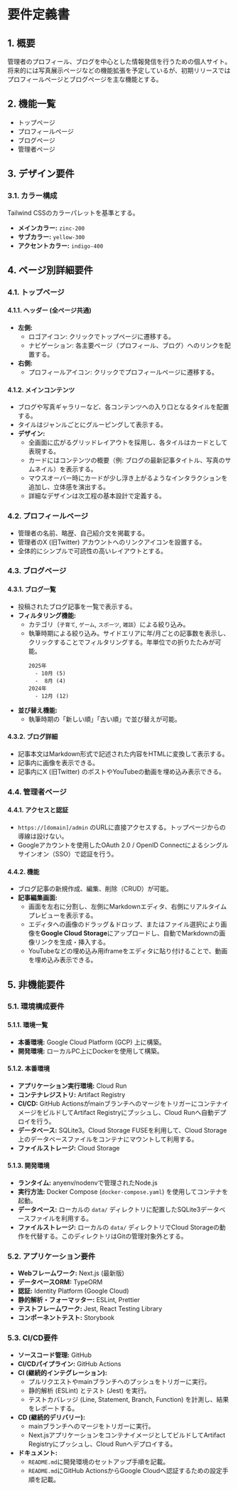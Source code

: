 # 要件定義書

## 1. 概要

管理者のプロフィール、ブログを中心とした情報発信を行うための個人サイト。
将来的には写真展示ページなどの機能拡張を予定しているが、初期リリースではプロフィールページとブログページを主な機能とする。

## 2. 機能一覧

- トップページ
- プロフィールページ
- ブログページ
- 管理者ページ

## 3. デザイン要件

### 3.1. カラー構成

Tailwind CSSのカラーパレットを基準とする。

- **メインカラー:** `zinc-200`
- **サブカラー:** `yellow-300`
- **アクセントカラー:** `indigo-400`

## 4. ページ別詳細要件

### 4.1. トップページ

#### 4.1.1. ヘッダー (全ページ共通)

- **左側:**
    - ロゴアイコン: クリックでトップページに遷移する。
    - ナビゲーション: 各主要ページ（プロフィール、ブログ）へのリンクを配置する。
- **右側:**
    - プロフィールアイコン: クリックでプロフィールページに遷移する。

#### 4.1.2. メインコンテンツ

- ブログや写真ギャラリーなど、各コンテンツへの入り口となるタイルを配置する。
- タイルはジャンルごとにグルーピングして表示する。
- **デザイン:**
    - 全画面に広がるグリッドレイアウトを採用し、各タイルはカードとして表現する。
    - カードにはコンテンツの概要（例: ブログの最新記事タイトル、写真のサムネイル）を表示する。
    - マウスオーバー時にカードが少し浮き上がるようなインタラクションを追加し、立体感を演出する。
    - 詳細なデザインは次工程の基本設計で定義する。

### 4.2. プロフィールページ

- 管理者の名前、略歴、自己紹介文を掲載する。
- 管理者のX (旧Twitter) アカウントへのリンクアイコンを設置する。
- 全体的にシンプルで可読性の高いレイアウトとする。

### 4.3. ブログページ

#### 4.3.1. ブログ一覧

- 投稿されたブログ記事を一覧で表示する。
- **フィルタリング機能:**
    - カテゴリ（`子育て`, `ゲーム`, `スポーツ`, `雑談`）による絞り込み。
    - 執筆時期による絞り込み。サイドエリアに年/月ごとの記事数を表示し、クリックすることでフィルタリングする。年単位での折りたたみが可能。
      ```
      2025年
        - 10月 (5)
        -  8月 (4)
      2024年
        - 12月 (12)
      ```
- **並び替え機能:**
    - 執筆時期の「新しい順」「古い順」で並び替えが可能。

#### 4.3.2. ブログ詳細

- 記事本文はMarkdown形式で記述された内容をHTMLに変換して表示する。
- 記事内に画像を表示できる。
- 記事内にX (旧Twitter) のポストやYouTubeの動画を埋め込み表示できる。

### 4.4. 管理者ページ

#### 4.4.1. アクセスと認証

- `https://[domain]/admin` のURLに直接アクセスする。トップページからの導線は設けない。
- Googleアカウントを使用したOAuth 2.0 / OpenID Connectによるシングルサインオン（SSO）で認証を行う。

#### 4.4.2. 機能

- ブログ記事の新規作成、編集、削除（CRUD）が可能。
- **記事編集画面:**
    - 画面を左右に分割し、左側にMarkdownエディタ、右側にリアルタイムプレビューを表示する。
    - エディタへの画像のドラッグ＆ドロップ、またはファイル選択により画像を**Google Cloud Storage**にアップロードし、自動でMarkdownの画像リンクを生成・挿入する。
    - YouTubeなどの埋め込み用iframeをエディタに貼り付けることで、動画を埋め込み表示できる。

## 5. 非機能要件

### 5.1. 環境構成要件

#### 5.1.1. 環境一覧
- **本番環境:** Google Cloud Platform (GCP) 上に構築。
- **開発環境:** ローカルPC上にDockerを使用して構築。

#### 5.1.2. 本番環境
- **アプリケーション実行環境:** Cloud Run
- **コンテナレジストリ:** Artifact Registry
- **CI/CD:** GitHub ActionsがmainブランチへのマージをトリガーにコンテナイメージをビルドしてArtifact Registryにプッシュし、Cloud Runへ自動デプロイを行う。
- **データベース:** SQLite3。Cloud Storage FUSEを利用して、Cloud Storage上のデータベースファイルをコンテナにマウントして利用する。
- **ファイルストレージ:** Cloud Storage

#### 5.1.3. 開発環境
- **ランタイム:** anyenv/nodenvで管理されたNode.js
- **実行方法:** Docker Compose (`docker-compose.yaml`) を使用してコンテナを起動。
- **データベース:** ローカルの `data/` ディレクトリに配置したSQLite3データベースファイルを利用する。
- **ファイルストレージ:** ローカルの `data/` ディレクトリでCloud Storageの動作を代替する。このディレクトリはGitの管理対象外とする。

### 5.2. アプリケーション要件

- **Webフレームワーク:** Next.js (最新版)
- **データベースORM:** TypeORM
- **認証:** Identity Platform (Google Cloud)
- **静的解析・フォーマッター:** ESLint, Prettier
- **テストフレームワーク:** Jest, React Testing Library
- **コンポーネントテスト:** Storybook

### 5.3. CI/CD要件

- **ソースコード管理:** GitHub
- **CI/CDパイプライン:** GitHub Actions
- **CI (継続的インテグレーション):**
  - プルリクエストやmainブランチへのプッシュをトリガーに実行。
  - 静的解析 (ESLint) とテスト (Jest) を実行。
  - テストカバレッジ (Line, Statement, Branch, Function) を計測し、結果をレポートする。
- **CD (継続的デリバリー):**
  - mainブランチへのマージをトリガーに実行。
  - Next.jsアプリケーションをコンテナイメージとしてビルドしてArtifact Registryにプッシュし、Cloud Runへデプロイする。
- **ドキュメント:**
  - `README.md`に開発環境のセットアップ手順を記載。
  - `README.md`にGitHub ActionsからGoogle Cloudへ認証するための設定手順を記載。